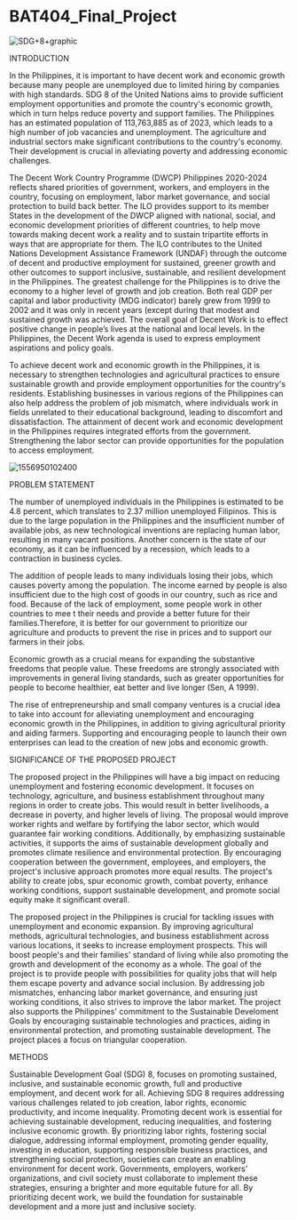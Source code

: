 # BAT404_Final_Project

![SDG+8+graphic](https://github.com/DhaineBr/BAT404_Final_Project/assets/134112320/27340a58-5d8a-4c90-9cfd-a0399e7dadf7)


INTRODUCTION

In the Philippines, it is important to have decent work and economic growth because many people are unemployed due to limited hiring by companies with high standards. SDG 8 of the United Nations aims to provide sufficient employment opportunities and promote the country's economic growth, which in turn helps reduce poverty and support families. The Philippines has an estimated population of 113,763,885 as of 2023, which leads to a high number of job vacancies and unemployment. The agriculture and industrial sectors make significant contributions to the country's economy. Their development is crucial in alleviating poverty and addressing economic challenges. 

The Decent Work Country Programme (DWCP) Philippines 2020-2024  reflects shared priorities of government, workers, and employers in the country, focusing on employment, labor market governance, and social protection to build back better.  The ILO provides support to its member States in the development of the DWCP aligned with national, social, and economic development priorities of different countries, to help move towards making decent work a reality and to sustain tripartite efforts in ways that are appropriate for them. The ILO contributes to the United Nations Development Assistance Framework (UNDAF) through the outcome of decent and productive employment for sustained, greener growth and other outcomes to support inclusive, sustainable, and resilient development in the Philippines. The greatest challenge for the Philippines is to drive the economy to a higher level of growth and job creation. Both real GDP per capital and labor productivity (MDG indicator) barely grew from 1999 to 2002 and it was only in recent years (except during that modest and sustained growth was achieved. The overall goal of Decent Work is to effect positive change in people’s lives at the national and local levels. In the Philippines, the Decent Work agenda is used to express employment aspirations and policy goals.

To achieve decent work and economic growth in the Philippines, it is necessary to strengthen technologies and agricultural practices to ensure sustainable growth and provide employment opportunities for the country's residents. Establishing businesses in various regions of the Philippines can also help address the problem of job mismatch, where individuals work in fields unrelated to their educational background, leading to discomfort and dissatisfaction. The attainment of decent work and economic development in the Philippines requires integrated efforts from the government. Strengthening the labor sector can provide opportunities for the population to access employment.


![1556950102400](https://github.com/DhaineBr/BAT404_Final_Project/assets/134112320/3e9972ad-40e3-425b-a08b-f0bf6ccb80f1)


PROBLEM STATEMENT

The number of unemployed individuals in the Philippines is estimated to be 4.8 percent, which translates to 2.37 million unemployed Filipinos. This is due to the large population in the Philippines and the insufficient number of available jobs, as new technological inventions are replacing human labor, resulting in many vacant positions. Another concern is the state of our economy, as it can be influenced by a recession, which leads to a contraction in business cycles. 

The addition of people leads to many individuals losing their jobs, which causes poverty among the population. The income earned by people is also insufficient due to the high cost of goods in our country, such as rice and food. Because of the lack of employment, some people work in other countries to mee
t their needs and provide a better future for their families.Therefore, it is better for our government to prioritize our agriculture and products to prevent the rise in prices and to support our farmers in their jobs.

Economic growth as a crucial means for expanding the substantive freedoms that people value. These freedoms are strongly associated with improvements in general living standards, such as greater opportunities for people to become healthier, eat better and live longer (Sen, A 1999).

The rise of entrepreneurship and small company ventures is a crucial idea to take into account for alleviating unemployment and encouraging economic growth in the Philippines, in addition to giving agricultural priority and aiding farmers. Supporting and encouraging people to launch their own enterprises can lead to the creation of new jobs and economic growth.

SIGNIFICANCE OF THE PROPOSED PROJECT

The proposed project in the Philippines will have a big impact on reducing unemployment and fostering economic development. It focuses on technology, agriculture, and business establishment throughout many regions in order to create jobs. This would result in better livelihoods, a decrease in poverty, and higher levels of living. The proposal would improve worker rights and welfare by fortifying the labor sector, which would guarantee fair working conditions. Additionally, by emphasizing sustainable activities, it supports the aims of sustainable development globally and promotes climate resilience and environmental protection. By encouraging cooperation between the government, employees, and employers, the project's inclusive approach promotes more equal results. The project's ability to create jobs, spur economic growth, combat poverty, enhance working conditions, support sustainable development, and promote social equity make it significant overall.

The proposed project in the Philippines is crucial for tackling issues with unemployment and economic expansion. By improving agricultural methods, agricultural technologies, and business establishment across various locations, it seeks to increase employment prospects. This will boost people's and their families' standard of living while also promoting the growth and development of the economy as a whole. The goal of the project is to provide people with possibilities for quality jobs that will help them escape poverty and advance social inclusion. By addressing job mismatches, enhancing labor market governance, and ensuring just working conditions, it also strives to improve the labor market. The project also supports the Philippines' commitment to the Sustainable Develoment Goals by encouraging sustainable technologies and practices, aiding in environmental protection, and promoting sustainable development. The project places a focus on triangular cooperation.


METHODS

Sustainable Development Goal (SDG) 8, focuses on promoting sustained, inclusive, and sustainable economic growth, full and productive employment, and decent work for all. Achieving SDG 8 requires addressing various challenges related to job creation, labor rights, economic productivity, and income inequality. Promoting decent work is essential for achieving sustainable development, reducing inequalities, and fostering inclusive economic growth. By prioritizing labor rights, fostering social dialogue, addressing informal employment, promoting gender equality, investing in education, supporting responsible business practices, and strengthening social protection, societies can create an enabling environment for decent work. Governments, employers, workers' organizations, and civil society must collaborate to implement these strategies, ensuring a brighter and more equitable future for all. By prioritizing decent work, we build the foundation for sustainable development and a more just and inclusive society.
